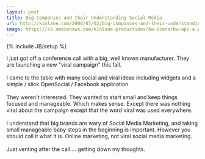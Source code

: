 ```yaml
---
layout: post
title: Big Companies and their Understanding Social Media
url: http://kinlane.com/2008/07/02/big-companies-and-their-understanding-social-media/
image: https://s3.amazonaws.com/kinlane-productions/bw-icons/bw-api-a.png
---
```

{% include JB/setup %}
<p>
     I just got off a conference call with a big, well known manufacturer. They are launching a new "viral campaign" this fall.
     <br />
     <br />
     I came to the table with many social and viral ideas including widgets and a simple / slick OpenSocial / Facebook application.
     <br />
     <br />
     They weren't interested. They wanted to start small and keep things focused and manageable. Which makes sense. Except there was nothing viral about the campaign except that the word viral was used everywhere.
     <br />
     <br />
     I understand that big brands are wary of Social Media Marketing, and taking small manageable baby steps in the beginning is important. However you should call it what it is. Online marketing, not viral social media marketing.
     <br />
     <br />
     Just venting after the call.....getting down my thoughts.
</p>